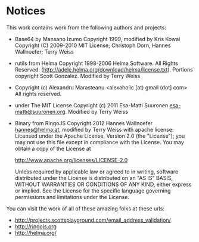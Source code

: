 # Notices #

This work contains work from the following authors and projects:
* Base64 by Mansano Izumo Copyright 1999, modified by  Kris Kowal Copyright (C) 2009-2010 MIT License; Christoph Dorn, Hannes Wallnoefer; Terry Weiss
* rutils from Helma  Copyright 1998-2006 Helma Software. All Rights Reserved. (http://adele.helma.org/download/helma/license.txt). Portions copyright Scott Gonzalez. Modified by Terry Weiss
* Copyright (c) Alexandru Marasteanu <alexaholic [at) gmail (dot] com> All rights reserved.
* under The MIT License Copyright (c) 2011 Esa-Matti Suuronen esa-matti@suuronen.org. Modified by Terry Weiss
* Binary from RingoJS Copyright 2012 Hannes Wallnoefer <hannes@helma.at>, modified by Terry Weiss with apache license:
	Licensed under the Apache License, Version 2.0 (the "License");
	you may not use this file except in compliance with the License.
	You may obtain a copy of the License at

	http://www.apache.org/licenses/LICENSE-2.0

	Unless required by applicable law or agreed to in writing, software
	distributed under the License is distributed on an "AS IS" BASIS,
	WITHOUT WARRANTIES OR CONDITIONS OF ANY KIND, either express or implied.
	See the License for the specific language governing permissions and
	limitations under the License.

You can visit the work of all of these amazing folks at these urls:
* http://projects.scottsplayground.com/email_address_validation/
* http://ringojs.org
* http://helma.org/
